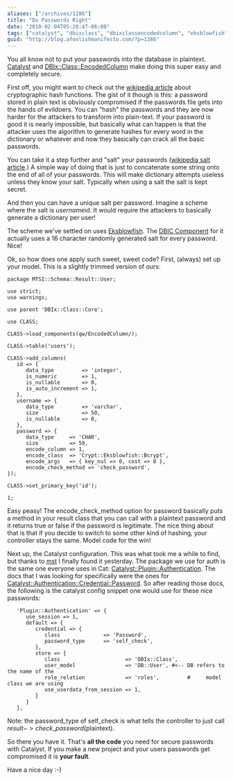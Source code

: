 ```yaml
---
aliases: ["/archives/1286"]
title: "Do Passwords Right"
date: "2010-02-04T05:20:47-06:00"
tags: ["catalyst", "dbixclass", "dbixclassencodedcolumn", "eksblowfish", "perl"]
guid: "http://blog.afoolishmanifesto.com/?p=1286"
---
```

You all know not to put your passwords into the database in plaintext. [Catalyst](http://search.cpan.org/perldoc?Catalyst::Runtime) and [DBIx::Class::EncodedColumn](http://search.cpan.org/perldoc?DBIx::Class::EncodedColumn) make doing this super easy and completely secure.

First off, you might want to check out the [wikipedia article](http://en.wikipedia.org/wiki/Cryptographic_hash_function) about cryptographic hash functions. The gist of it though is this: a password stored in plain text is obviously compromised if the passwords file gets into the hands of evildoers. You can "hash" the passwords and they are now harder for the attackers to transform into plain-text. If your password is good it is nearly impossible, but basically what can happen is that the attacker uses the algorithm to generate hashes for every word in the dictionary or whatever and now they basically can crack all the basic passwords.

You can take it a step further and "salt" your passwords ([wikipedia salt article]().) A simple way of doing that is just to concatenate some string onto the end of all of your passwords. This will make dictionary attempts useless unless they know your salt. Typically when using a salt the salt is kept secret.

And then you can have a unique salt per password. Imagine a scheme where the salt is $username$id. It would require the attackers to basically generate a dictionary per user!

The scheme we've settled on uses [Eksblowfish](http://en.wikipedia.org/wiki/Crypt_(Unix)#Blowfish-based_scheme). The [DBIC Component](http://search.cpan.org/~frew/DBIx-Class-EncodedColumn-0.00006/lib/DBIx/Class/EncodedColumn/Crypt/Eksblowfish/Bcrypt.pm) for it actually uses a 16 character randomly generated salt for every password. Nice!

Ok, so how does one apply such sweet, sweet code? First, (always) set up your model. This is a slightly trimmed version of ours:

    package MTSI::Schema::Result::User;

    use strict;
    use warnings;

    use parent 'DBIx::Class::Core';

    use CLASS;

    CLASS->load_components(qw/EncodedColumn/);

    CLASS->table('users');

    CLASS->add_columns(
       id => {
          data_type         => 'integer',
          is_numeric        => 1,
          is_nullable       => 0,
          is_auto_increment => 1,
       },
       username => {
          data_type         => 'varchar',
          size              => 50,
          is_nullable       => 0,
       },
       password => {
          data_type     => 'CHAR',
          size          => 59,
          encode_column => 1,
          encode_class  => 'Crypt::Eksblowfish::Bcrypt',
          encode_args   => { key_nul => 0, cost => 8 },
          encode_check_method => 'check_password',
    });

    CLASS->set_primary_key('id');

    1;

Easy peasy! The encode\_check\_method option for password basically puts a method in your result class that you can call with a plaintext password and it returns true or false if the password is legitimate. The nice thing about that is that if you decide to switch to some other kind of hashing, your controller stays the same. Model code for the win!

Next up, the Catalyst configuration. This was what took me a while to find, but thanks to [mst](http://www.shadowcat.co.uk/blog/matt-s-trout/) I finally found it yesterday. The package we use for auth is the same one everyone uses in Cat: [Catalyst::Plugin::Authentication](http://search.cpan.org/perldoc?Catalyst::Plugin::Authentication). The docs that I was looking for specifically were the ones for [Catalyst::Authentication::Credential::Password](http://search.cpan.org/perldoc?Catalyst::Authentication::Credential::Password). So after reading those docs, the following is the catalyst config snippet one would use for these nice passwords:

       'Plugin::Authentication' => {
          use_session => 1,
          default => {
             credential => {
                class              => 'Password',
                password_type      => 'self_check',
             },
             store => {
                class                     => 'DBIx::Class',
                user_model                => 'DB::User', #<-- DB refers to the name of the
                role_relation             => 'roles',         #     model class we are using
                use_userdata_from_session => 1,
             }
          }
       },

Note: the password\_type of self\_check is what tells the controller to just call $result->check\_password($plaintext).

So there you have it. That's **all the code** you need for secure passwords with Catalyst. If you make a new project and your users passwords get compromised it is **your fault**.

Have a nice day :-)
